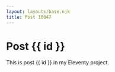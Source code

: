 ```yaml
---
layout: layouts/base.njk
title: Post 10047
---
```


# Post {{ id }}

This is post {{ id }} in my Eleventy project.
